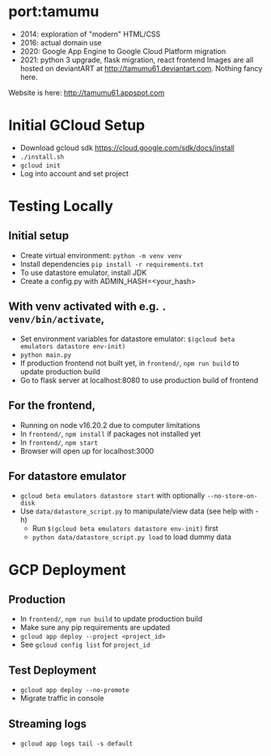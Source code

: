 # port:tamumu
* 2014: exploration of "modern" HTML/CSS
* 2016: actual domain use
* 2020: Google App Engine to Google Cloud Platform migration
* 2021: python 3 upgrade, flask migration, react frontend
Images are all hosted on deviantART at http://tamumu61.deviantart.com. Nothing fancy here.

Website is here: http://tamumu61.appspot.com

# Initial GCloud Setup
* Download gcloud sdk https://cloud.google.com/sdk/docs/install
* `./install.sh`
* `gcloud init`
* Log into account and set project

# Testing Locally
## Initial setup
* Create virtual environment: `python -m venv venv`
* Install dependencies `pip install -r requirements.txt`
* To use datastore emulator, install JDK
* Create a config.py with ADMIN_HASH=<your_hash>

## With venv activated with e.g. `. venv/bin/activate`,
* Set environment variables for datastore emulator: `$(gcloud beta emulators datastore env-init)`
* `python main.py`
* If production frontend not built yet, in `frontend/`, `npm run build` to update production build
* Go to flask server at localhost:8080 to use production build of frontend

## For the frontend,
* Running on node v16.20.2 due to computer limitations
* In `frontend/`, `npm install` if packages not installed yet
* In `frontend/`, `npm start`
* Browser will open up for localhost:3000

## For datastore emulator
* `gcloud beta emulators datastore start` with optionally `--no-store-on-disk`
* Use `data/datastore_script.py` to manipulate/view data (see help with -h)
    * Run `$(gcloud beta emulators datastore env-init)` first
    * `python data/datastore_script.py load` to load dummy data

# GCP Deployment
## Production
* In `frontend/`, `npm run build` to update production build
* Make sure any pip requirements are updated
* `gcloud app deploy --project <project_id>`
* See `gcloud config list` for `project_id`

## Test Deployment
* `gcloud app deploy --no-promote`
* Migrate traffic in console

## Streaming logs
* `gcloud app logs tail -s default`